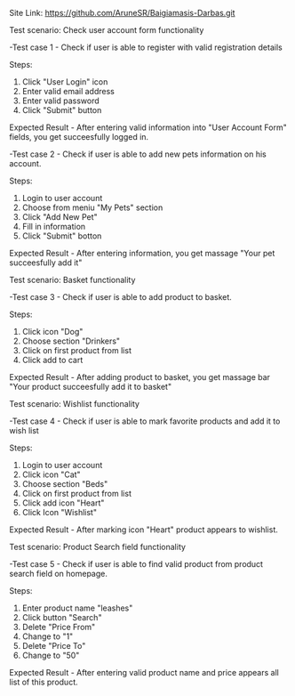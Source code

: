 Site Link: https://github.com/AruneSR/Baigiamasis-Darbas.git

Test scenario: Check user account form functionality

-Test case 1 - Check if user is able to register with valid registration details

Steps:

1. Click "User Login" icon
2. Enter valid email address
3. Enter valid password
4. Click "Submit" button

Expected Result - After entering valid information into "User Account Form" fields, you get succeesfully logged in.

-Test case 2 - Check if user is able to add new pets information on his account.

Steps:

1. Login to user account
2. Choose from meniu "My Pets" section
3. Click "Add New Pet" 
4. Fill in information
5. Click "Submit" botton

Expected Result - After entering information, you get massage "Your pet succeesfully add it"

Test scenario: Basket functionality

-Test case 3 - Check if user is able to add product to basket. 

Steps:

1. Click icon "Dog"
2. Choose section "Drinkers"
3. Click on first product from list
4. Click add to cart
 
Expected Result - After adding product to basket, you get massage bar "Your product succeesfully add it to basket"

Test scenario: Wishlist functionality

-Test case 4 - Check if user is able to mark favorite products and add it to wish list

Steps:

1. Login to user account
2. Click icon "Cat"
3. Choose section "Beds"
4. Click on first product from list
5. Click add icon "Heart"
6. Click Icon "Wishlist"

Expected Result - After marking icon "Heart" product appears to wishlist.

Test scenario: Product Search field functionality

-Test case 5 - Check if user is able to find valid product from product search field on homepage.

Steps:

1. Enter product name "leashes"
2. Click button "Search"
3. Delete "Price From" 
4. Change to "1"
5. Delete "Price To" 
6. Change to "50"

Expected Result - After entering valid product name and price appears all list of this product.